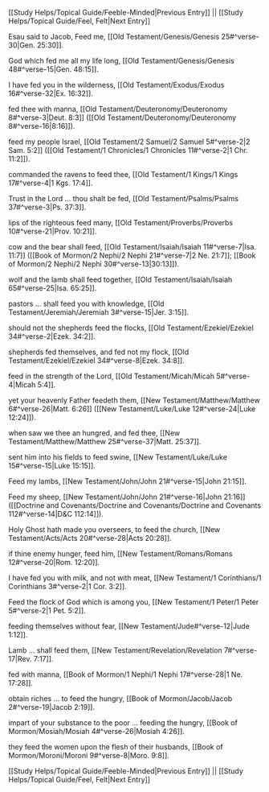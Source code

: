 [[Study Helps/Topical Guide/Feeble-Minded|Previous Entry]]  ||  [[Study Helps/Topical Guide/Feel, Felt|Next Entry]]

 Esau said to Jacob, Feed me, [[Old Testament/Genesis/Genesis 25#^verse-30|Gen. 25:30]].

 God which fed me all my life long, [[Old Testament/Genesis/Genesis 48#^verse-15|Gen. 48:15]].

 I have fed you in the wilderness, [[Old Testament/Exodus/Exodus 16#^verse-32|Ex. 16:32]].

 fed thee with manna, [[Old Testament/Deuteronomy/Deuteronomy 8#^verse-3|Deut. 8:3]] ([[Old Testament/Deuteronomy/Deuteronomy 8#^verse-16|8:16]]).

 feed my people Israel, [[Old Testament/2 Samuel/2 Samuel 5#^verse-2|2 Sam. 5:2]] ([[Old Testament/1 Chronicles/1 Chronicles 11#^verse-2|1 Chr. 11:2]]).

 commanded the ravens to feed thee, [[Old Testament/1 Kings/1 Kings 17#^verse-4|1 Kgs. 17:4]].

 Trust in the Lord ... thou shalt be fed, [[Old Testament/Psalms/Psalms 37#^verse-3|Ps. 37:3]].

 lips of the righteous feed many, [[Old Testament/Proverbs/Proverbs 10#^verse-21|Prov. 10:21]].

 cow and the bear shall feed, [[Old Testament/Isaiah/Isaiah 11#^verse-7|Isa. 11:7]] ([[Book of Mormon/2 Nephi/2 Nephi 21#^verse-7|2 Ne. 21:7]]; [[Book of Mormon/2 Nephi/2 Nephi 30#^verse-13|30:13]]).

 wolf and the lamb shall feed together, [[Old Testament/Isaiah/Isaiah 65#^verse-25|Isa. 65:25]].

 pastors ... shall feed you with knowledge, [[Old Testament/Jeremiah/Jeremiah 3#^verse-15|Jer. 3:15]].

 should not the shepherds feed the flocks, [[Old Testament/Ezekiel/Ezekiel 34#^verse-2|Ezek. 34:2]].

 shepherds fed themselves, and fed not my flock, [[Old Testament/Ezekiel/Ezekiel 34#^verse-8|Ezek. 34:8]].

 feed in the strength of the Lord, [[Old Testament/Micah/Micah 5#^verse-4|Micah 5:4]].

 yet your heavenly Father feedeth them, [[New Testament/Matthew/Matthew 6#^verse-26|Matt. 6:26]] ([[New Testament/Luke/Luke 12#^verse-24|Luke 12:24]]).

 when saw we thee an hungred, and fed thee, [[New Testament/Matthew/Matthew 25#^verse-37|Matt. 25:37]].

 sent him into his fields to feed swine, [[New Testament/Luke/Luke 15#^verse-15|Luke 15:15]].

 Feed my lambs, [[New Testament/John/John 21#^verse-15|John 21:15]].

 Feed my sheep, [[New Testament/John/John 21#^verse-16|John 21:16]] ([[Doctrine and Covenants/Doctrine and Covenants/Doctrine and Covenants 112#^verse-14|D&C 112:14]]).

 Holy Ghost hath made you overseers, to feed the church, [[New Testament/Acts/Acts 20#^verse-28|Acts 20:28]].

 if thine enemy hunger, feed him, [[New Testament/Romans/Romans 12#^verse-20|Rom. 12:20]].

 I have fed you with milk, and not with meat, [[New Testament/1 Corinthians/1 Corinthians 3#^verse-2|1 Cor. 3:2]].

 Feed the flock of God which is among you, [[New Testament/1 Peter/1 Peter 5#^verse-2|1 Pet. 5:2]].

 feeding themselves without fear, [[New Testament/Jude#^verse-12|Jude 1:12]].

 Lamb ... shall feed them, [[New Testament/Revelation/Revelation 7#^verse-17|Rev. 7:17]].

 fed with manna, [[Book of Mormon/1 Nephi/1 Nephi 17#^verse-28|1 Ne. 17:28]].

 obtain riches ... to feed the hungry, [[Book of Mormon/Jacob/Jacob 2#^verse-19|Jacob 2:19]].

 impart of your substance to the poor ... feeding the hungry, [[Book of Mormon/Mosiah/Mosiah 4#^verse-26|Mosiah 4:26]].

 they feed the women upon the flesh of their husbands, [[Book of Mormon/Moroni/Moroni 9#^verse-8|Moro. 9:8]].

[[Study Helps/Topical Guide/Feeble-Minded|Previous Entry]]  ||  [[Study Helps/Topical Guide/Feel, Felt|Next Entry]]